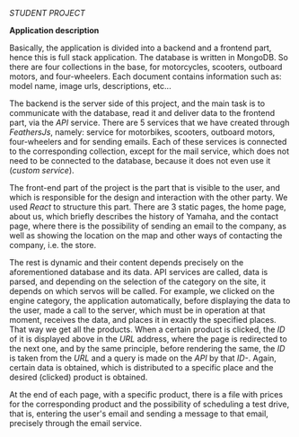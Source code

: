 *STUDENT PROJECT*
 
 **Application description**
 
 Basically, the application is divided into a backend and a frontend part, hence this is full stack application.
 The database is written in MongoDB. So there are four collections in the base, for motorcycles, scooters, outboard motors, and four-wheelers. Each document contains information such as: model name, image urls, descriptions, etc...
  
 The backend is the server side of this project, and the main task is to communicate with the database, read it and deliver data to the frontend part, via the *API* service. There are 5 services that we have created through *FeathersJs*, namely: service for motorbikes, scooters, outboard motors, four-wheelers and for sending emails. Each of these services is connected to the corresponding collection, except for the mail service, which does not need to be connected to the database, because it does not even use it (*custom service*).
  
 The front-end part of the project is the part that is visible to the user, and which is responsible for the design and interaction with the other party. We used *React* to structure this part. There are 3 static pages, the home page, about us, which briefly describes the history of Yamaha, and the contact page, where there is the possibility of sending an email to the company, as well as showing the location on the map and other ways of contacting the company, i.e. the store.
    
 The rest is dynamic and their content depends precisely on the aforementioned database and its data. API services are called, data is parsed, and depending on the selection of the category on the site, it depends on which servos will be called. For example, we clicked on the engine category, the application automatically, before displaying the data to the user, made a call to the server, which must be in operation at that moment, receives the data, and places it in exactly the specified places. That way we get all the products. When a certain product is clicked, the *ID* of it is displayed above in the *URL* address, where the page is redirected to the next one, and by the same principle, before rendering the same, the *ID* is taken from the *URL* and a query is made on the *API* by that *ID-*. Again, certain data is obtained, which is distributed to a specific place and the desired (clicked) product is obtained.
    
 At the end of each page, with a specific product, there is a file with prices for the corresponding product and the possibility of scheduling a test drive, that is, entering the user's email and sending a message to that email, precisely through the email service.
